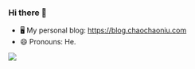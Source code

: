 ### Hi there 👋


- 🖥 My personal blog: https://blog.chaochaoniu.com
- 😄 Pronouns: He.
<img align="left" src="https://github-readme-stats.vercel.app/api?username=ChchNiu&show_icons=true&icon_color=0366d6&text_color=728096&bg_color=00000000&count_private=true&include_all_commits=true" />


<!--
**ChchNiu/ChchNiu** is a ✨ _special_ ✨ repository because its `README.md` (this file) appears on your GitHub profile.

Here are some ideas to get you started:

- 🔭 I’m currently working on ...
- 🌱 I’m currently learning ...
- 👯 I’m looking to collaborate on ...
- 🤔 I’m looking for help with ...
- 💬 Ask me about ...
- 📫 How to reach me: ...
- 😄 Pronouns: ...
- ⚡ Fun fact: ...
-->
